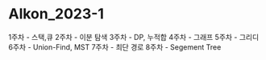 # Alkon_2023-1
1주차 - 스택,큐
2주차 - 이분 탐색
3주차 - DP, 누적합
4주차 - 그래프
5주차 - 그리디
6주차 - Union-Find, MST
7주차 - 최단 경로
8주차 - Segement Tree
